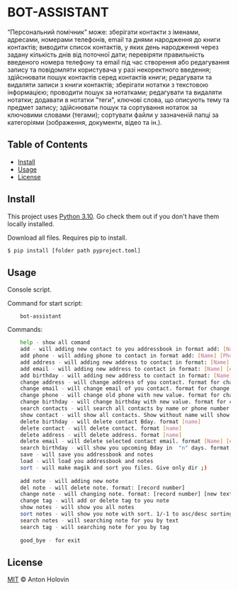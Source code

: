 # BOT-ASSISTANT

“Персональний помічник” може:
зберігати контакти з іменами, адресами, номерами телефонів, email та днями народження до книги контактів;
виводити список контактів, у яких день народження через задану кількість днів від поточної дати;
перевіряти правильність введеного номера телефону та email під час створення або редагування запису та повідомляти користувача у разі некоректного введення;
здійснювати пошук контактів серед контактів книги;
редагувати та видаляти записи з книги контактів;
зберігати нотатки з текстовою інформацією;
проводити пошук за нотатками;
редагувати та видаляти нотатки;
додавати в нотатки "теги", ключові слова, що описують тему та предмет запису;
здійснювати пошук та сортування нотаток за ключовими словами (тегами);
сортувати файли у зазначеній папці за категоріями (зображення, документи, відео та ін.).

## Table of Contents

- [Install](#install)
- [Usage](#usage)
- [License](#license)

## Install

This project uses [Python 3.10](https://www.python.org/). Go check them out if you don't have them locally installed.

Download all files.
Requires pip to install.

```sh
$ pip install [folder path pyproject.toml]
```

## Usage

Console script.

Command for start script:

```commandline
    bot-assistant
```

Commands:

```sh
    help - show all comand
    add - will adding new contact to you addressbook in format add: [Name][Phone]
    add phone - will adding phone to contact in format add: [Name] [Phone]
    add address - will adding new address to contact in format: [Name] [address]
    add email - will adding new address to contact in format: [Name] [email]
    add birthday - will adding new address to contact in format: [Name] [birthday]
    change address - will change address of you contact. format for change: [Name] [New address]
    change email - will change email of you contact. format for change: [Name] [New email]
    change phone - will change old phone with new value. format for change: [Name] [New phone]
    change birthday - will change birthday with new value. format for change: [Name] [New birthday]
    search contacts - will search all contacts by name or phone number. format: [searching text]
    show contact - will show all contacts. Show without name will show contact. format: [searching text]
    delete birthday - will delete contact Bday. format [name]
    delete contact - will delete contact. format [name]
    delete address - will delete address. format [name]
    delete email - will delete selected contact email. format [Name] [email]
    search birthday - will show you upcoming Bday in  "n" days. format [quantity of days]
    save - will save you addressbook and notes
    load - will load you addressbook and notes
    sort - will make magik and sort you files. Give only dir ;)
    
    add note - will adding new note
    del note - will delete note. format: [record number]
    change note - will changing note. format: [record number] [new text]
    change tag - will add or delete tag to you note
    show notes - will show you all notes
    sort notes - will show you note with sort. 1/-1 to asc/desc sorting
    search notes - will searching note for you by text
    search tag - will searching note for you by tag
    
    good_bye - for exit
```

## License

[MIT](LICENSE) © Anton Holovin